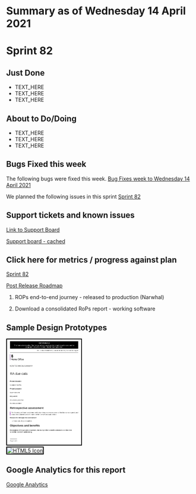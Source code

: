 # Summary as of Wednesday 14 April 2021 

# Sprint 82 

## Just Done
* TEXT_HERE
* TEXT_HERE
* TEXT_HERE

## About to Do/Doing
* TEXT_HERE
* TEXT_HERE
* TEXT_HERE

## Bugs Fixed this week
The following bugs were fixed this week.
[Bug Fixes week to Wednesday 14 April 2021](graphs/bugs14042021.png)

We planned the following issues in this sprint 
[Sprint 82](graphs/sprint14042021.png)

## Support tickets and known issues
[Link to Support Board](https://collaboration.homeoffice.gov.uk/jira/secure/RapidBoard.jspa?rapidView=1717&selectedIssue=ASSB-253)

[Support board - cached](graphs/supportBoard14042021.png)

## Click here for metrics / progress against plan
[Sprint 82](graphs/progress14042021.png)

[Post Release Roadmap](graphs/roadmap14042021.png)

1. ROPs end-to-end journey - released to production (Narwhal)

1. Download a consolidated RoPs report - working software

## Sample Design Prototypes
<a href="graphs/proto1_14042021.png"><img src="graphs/proto1_14042021.png" alt="HTML5 Icon" width="200" style="border:2px solid black"></a>
<br>
<a href="graphs/proto2_14042021.png"><img src="graphs/proto2_14042021.png" alt="HTML5 Icon" width="200" style="border:2px solid black"></a>
<br>


## Google Analytics for this report
[Google Analytics](graphs/GA14042021.png)

